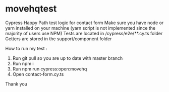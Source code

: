 # movehqtest

Cypress Happy Path test logic for contact form
Make sure you have node or yarn installed on your machine (yarn script is not implemented since the majority of users use NPM)
Tests are located in /cypress/e2e/**.cy.ts folder
Getters are stored in the support/component folder

How to run my test :

1. Run git pull so you are up to date with master branch
2. Run npm i
3. Run npm run cypress:open:movehq
4. Open contact-form.cy.ts

Thank you

